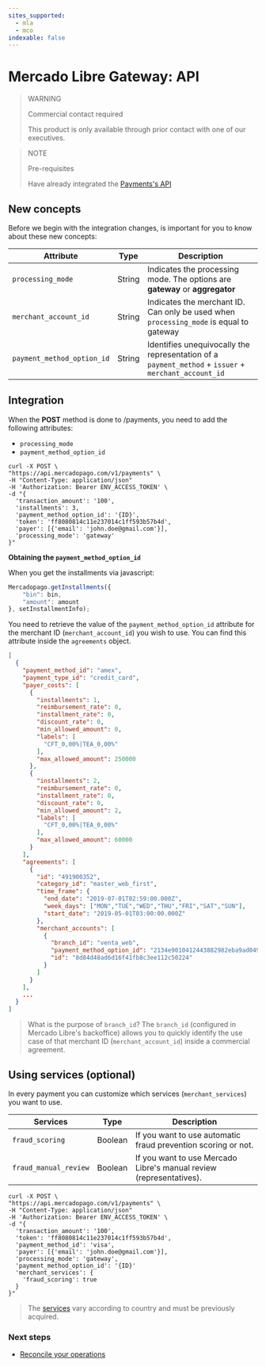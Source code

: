 ```yaml
---
sites_supported:
  - mla
  - mco
indexable: false
---
```


# Mercado Libre Gateway: API

> WARNING
>
> Commercial contact required
>
> This product is only available through prior contact with one of our executives. 

> NOTE
>
> Pre-requisites
>
> Have already integrated the [Payments's API](https://www.mercadopago[FAKER][URL][DOMAIN]/developers/en/guides/online-payments/checkout-api/introduction.en.md)

## New concepts

Before we begin with the integration changes, is important for you to know about these new concepts:

| Attribute | Type | Description |
| --- | --- | --- |
| `processing_mode` | String | Indicates the processing mode. The options are **gateway** or **aggregator**|
| `merchant_account_id` | String | Indicates the merchant ID. Can only be used when `processing_mode` is equal to gateway |
| `payment_method_option_id` | String | Identifies unequivocally the representation of a `payment_method` + `issuer` + `merchant_account_id` |

## Integration

When the **POST** method is done to /payments, you need to add the following attributes:

* `processing_mode`
* `payment_method_option_id`

```curl
curl -X POST \
"https://api.mercadopago.com/v1/payments" \
-H "Content-Type: application/json"
-H 'Authorization: Bearer ENV_ACCESS_TOKEN' \
-d "{
  'transaction_amount': '100',
  'installments': 3,
  'payment_method_option_id': '{ID}',
  'token': 'ff8080814c11e237014c1ff593b57b4d',
  'payer': [{'email': 'john.doe@gmail.com'}],
  'processing_mode': 'gateway'
}"
```

**Obtaining the `payment_method_option_id`**

When you get the installments via javascript:

```javascript
Mercadopago.getInstallments({
    "bin": bin,
    "amount": amount
}, setInstallmentInfo);
```

You need to retrieve the value of the `payment_method_option_id` attribute for the merchant ID (`merchant_account_id`) you wish to use. You can find this attribute inside the `agreements` object.

```json
[
  {
    "payment_method_id": "amex",
    "payment_type_id": "credit_card",
    "payer_costs": [
      {
        "installments": 1,
        "reimbursement_rate": 0,
        "installment_rate": 0,
        "discount_rate": 0,
        "min_allowed_amount": 0,
        "labels": [
          "CFT_0,00%|TEA_0,00%"
        ],
        "max_allowed_amount": 250000
      },
      {
        "installments": 2,
        "reimbursement_rate": 0,
        "installment_rate": 0,
        "discount_rate": 0,
        "min_allowed_amount": 2,
        "labels": [
          "CFT_0,00%|TEA_0,00%"
        ],
        "max_allowed_amount": 60000
      }
    ],
    "agreements": [
      {
        "id": "491900352",
        "category_id": "master_web_first",
        "time_frame": {
          "end_date": "2019-07-01T02:59:00.000Z",
          "week_days": ["MON","TUE","WED","THU","FRI","SAT","SUN"],
          "start_date": "2019-05-01T03:00:00.000Z"
        },
        "merchant_accounts": [
          {
            "branch_id": "venta_web",
            "payment_method_option_id": "2134e9010412443882982eba9ad04913",
            "id": "8d84d48ad6d16f41fb8c3ee112c50224"
          }
        ]
      }
    ],
    ...
  }
]
```

> What is the purpose of `branch_id`? The `branch_id` (configured in Mercado Libre's backoffice) allows you to quickly identify the use case of that merchant ID (`merchant_account_id`) inside a commercial agreement.

## Using services (optional)

In every payment you can customize which services (`merchant_services`) you want to use.

| Services | Type | Description |
| --- | --- | --- |
| `fraud_scoring` | Boolean | If you want to use automatic fraud prevention scoring or not. |
| `fraud_manual_review` | Boolean | If you want to use Mercado Libre's manual review (representatives). |

```curl
curl -X POST \
"https://api.mercadopago.com/v1/payments" \
-H "Content-Type: application/json"
-H 'Authorization: Bearer ENV_ACCESS_TOKEN' \
-d "{
  'transaction_amount': '100',
  'token': 'ff8080814c11e237014c1ff593b57b4d',
  'payment_method_id': 'visa',
  'payer': [{'email': 'john.doe@gmail.com'}],
  'processing_mode': 'gateway',
  'payment_method_option_id': '{ID}'
  'merchant_services': {
    'fraud_scoring': true
  }
}"
```

> The [services](https://www.mercadopago[FAKER][URL][DOMAIN]/developers/en/guides/resources/localization/gateway) vary according to country and must be previously acquired.

### Next steps

* [Reconcile your operations](https://www.mercadopago[FAKER][URL][DOMAIN]/developers/en/guides/online-payments/gateway/general-considerations/reconciliation)
